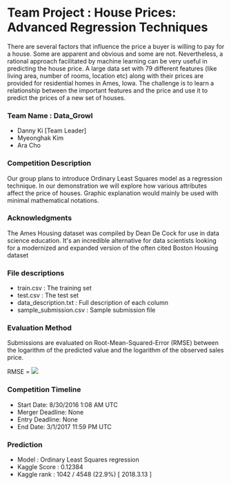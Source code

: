 # Team Project : House Prices: Advanced Regression Techniques
There are several factors that influence the price a buyer is willing to pay for a house. Some are apparent and obvious and some are not. Nevertheless, a rational approach facilitated by machine learning can be very useful in predicting the house price. A large data set with 79 different features (like living area, number of rooms, location etc) along with their prices are provided for residential homes in Ames, Iowa. The challenge is to learn a relationship between the important features and the price and use it to predict the prices of a new set of houses. 

### Team Name : Data_Growl
- Danny Ki [Team Leader]
- Myeonghak Kim
- Ara Cho 

### Competition Description
Our group plans to introduce Ordinary Least Squares model as a regression technique. In our demonstration we will explore how various attributes affect the price of houses. Graphic explanation would mainly be used with minimal mathematical notations.

### Acknowledgments
The Ames Housing dataset was compiled by Dean De Cock for use in data science education. It's an incredible alternative for data scientists looking for a modernized and expanded version of the often cited Boston Housing dataset

### File descriptions
- train.csv : The training set
- test.csv : The test set
- data_description.txt : Full description of each column
- sample_submission.csv : Sample submission file

### Evaluation Method
Submissions are evaluated on Root-Mean-Squared-Error (RMSE) between the logarithm of the predicted value and the logarithm of the observed sales price. 

RMSE = <img src="https://latex.codecogs.com/gif.latex?%5Csqrt%7B%5Cfrac%7B1%7D%7Bn%7D%5CSigma_%7Bi%3D1%7D%5E%7Bn%7D%7B%5CBig%28%5Cfrac%7Bd_i%20-f_i%7D%7B%5Csigma_i%7D%5CBig%29%5E2%7D%7D">

### Competition Timeline
- Start Date: 8/30/2016 1:08 AM UTC
- Merger Deadline: None
- Entry Deadline: None
- End Date: 3/1/2017 11:59 PM UTC

### Prediction
- Model : Ordinary Least Squares regression
- Kaggle Score : 0.12384
- Kaggle rank : 1042 / 4548 (22.9%) [ 2018.3.13 ]

